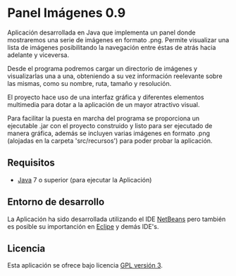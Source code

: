 Panel Imágenes 0.9
================================

Aplicación desarrollada en Java que implementa un panel donde mostraremos una serie de imágenes 
en formato .png. Permite visualizar una lista de imágenes posibilitando la navegación entre éstas 
de atrás hacia adelante y viceversa.

Desde el programa podremos cargar un directorio de imágenes y visualizarlas una a una, obteniendo 
a su vez información reelevante sobre las mismas, como su nombre, ruta, tamaño y resolución.

El proyecto hace uso de una interfaz gráfica y diferentes elementos multimedia para dotar
a la aplicación de un mayor atractivo visual.

Para facilitar la puesta en marcha del programa se proporciona un ejecutable .jar con el 
proyecto construido y listo para ser ejecutado de manera gráfica, además se incluyen varias imágenes
en formato .png (alojadas en la carpeta 'src/recursos') para poder probar la aplicación.

## Requisitos
- [Java] 7 o superior (para ejecutar la Aplicación)

## Entorno de desarrollo
La Aplicación ha sido desarrollada utilizando el IDE [NetBeans] pero también es posible su 
importanción en [Eclipe] y demás IDE's.

## Licencia
Esta aplicación se ofrece bajo licencia [GPL versión 3].

[GPL versión 3]: https://www.gnu.org/licenses/gpl-3.0.en.html
[NetBeans]: https://netbeans.org/
[Eclipe]: https://eclipse.org/
[Java]: https://www.java.com/
